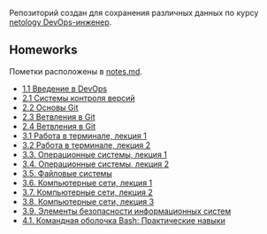 Репозиторий создан для сохранения различных данных по курсу [netology DevOps-инженер](https://netology.ru/programs/devops).

## Homeworks

Пометки расположены в [notes.md](/src/homework/notes.md).

* [1.1 Введение в DevOps](/src/homework/1.1) 
* [2.1 Системы контроля версий](/src/homework/2.1)
* [2.2 Основы Git](/src/homework/2.2)
* [2.3 Ветвления в Git](/src/homework/2.3)
* [2.4 Ветвления в Git](/src/homework/2.4)
* [3.1 Работа в терминале, лекция 1](/src/homework/3.1)
* [3.2 Работа в терминале, лекция 2](/src/homework/3.2)
* [3.3. Операционные системы, лекция 1](/src/homework/3.3)
* [3.4. Операционные системы, лекция 2](/src/homework/3.4)
* [3.5. Файловые системы](/src/homework/3.5)
* [3.6. Компьютерные сети, лекция 1](/src/homework/3.6)
* [3.7. Компьютерные сети, лекция 2](/src/homework/3.7)
* [3.8. Компьютерные сети, лекция 3](/src/homework/3.8)
* [3.9. Элементы безопасности информационных систем](/src/homework/3.9)
* [4.1. Командная оболочка Bash: Практические навыки](/src/homework/4.1/)
